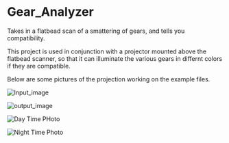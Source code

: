 # Gear_Analyzer
Takes in a flatbead scan of a smattering of gears, and tells you compatibility.

This project is used in conjunction with a projector mounted above the flatbead scanner, so that it can illuminate the various gears in differnt colors if they are compatible.

Below are some pictures of the projection working on the example files.

![Input_image](https://github.com/Christopher-Dauchter/Gear_Analyzer/assets/75701047/14f32be2-f037-4c03-8c3c-e492953c6bd6)

![output_image](https://github.com/Christopher-Dauchter/Gear_Analyzer/assets/75701047/db6548f6-1d99-4d3a-8c23-e1111a70a07d)

![Day Time PHoto](https://github.com/Christopher-Dauchter/Gear_Analyzer/assets/75701047/4c16d7b3-f8dd-4ed6-ab3a-345cef1fad30)

![Night Time Photo](https://github.com/Christopher-Dauchter/Gear_Analyzer/assets/75701047/14b7d90c-0bec-48d6-8db3-9a86ac77b0c1)
